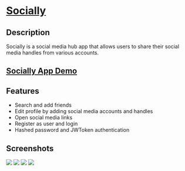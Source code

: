# [Socially](https://expo.io/@richarddang/socially)

## Description

Socially is a social media hub app that allows users to share their social media handles from various accounts.

## [Socially App Demo](https://bit.ly/2xUIg3I)

## Features

- Search and add friends
- Edit profile by adding social media accounts and handles
- Open social media links
- Register as user and login
- Hashed password and JWToken authentication

## Screenshots

![](/assets/screenshots/profile.png)
![](/assets/screenshots/edit_profile.png)
![](/assets/screenshots/search.png)
![](/assets/screenshots/friends.png)

